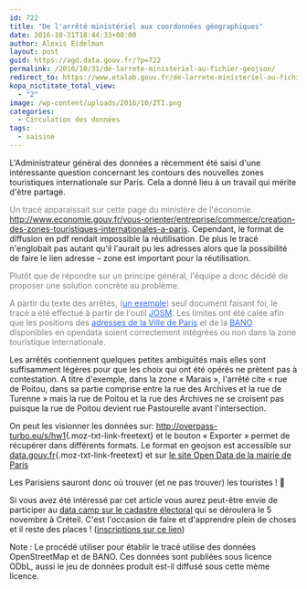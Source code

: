 ```yaml
---
id: 722
title: "De l'arrêté ministériel aux coordonnées géographiques"
date: 2016-10-31T18:44:33+00:00
author: Alexis Eidelman
layout: post
guid: https://agd.data.gouv.fr/?p=722
permalink: /2016/10/31/de-larrete-ministeriel-au-fichier-geojson/
redirect_to: https://www.etalab.gouv.fr/de-larrete-ministeriel-au-fichier-geojson
kopa_nictitate_total_view:
  - "2"
image: /wp-content/uploads/2016/10/ZTI.png
categories:
  - Circulation des données
tags:
  - saisine
---
```


L'Administrateur général des données a récemment été saisi d'une intéressante question concernant les contours des nouvelles zones touristiques internationale sur Paris. Cela a donné lieu à un travail qui mérite d'ètre partagé.

<span style="color: #808080;">Un tracé apparaissait sur cette page du ministère de l'économie. <a class="moz-txt-link-freetext" style="color: #808080;" href="http://www.economie.gouv.fr/vous-orienter/entreprise/commerce/creation-des-zones-touristiques-internationales-a-paris"><span style="color: #3366ff;">http://www.economie.gouv.fr/vous-orienter/entreprise/commerce/creation-des-zones-touristiques-internationales-a-paris</span>.</a> Cependant, le format de diffusion en pdf rendait impossible la réutilisation. De plus le tracé n'englobait pas autant qu'il l'aurait pu les adresses alors que la possibilité de faire le lien adresse &#8211; zone est important pour la réutilisation.</span>

<span style="color: #808080;">Plutôt que de répondre sur un principe général, l'équipe a donc décidé de proposer une solution concrète au problème.</span>

<span style="color: #808080;">A partir du texte des arrêtés, (<span style="color: #3366ff;"><a style="color: #3366ff;" href="https://www.legifrance.gouv.fr/affichTexte.do?cidTexte=JORFTEXT000031223582">un exemple</a></span>) seul document faisant foi, le tracé a été effectué à partir de l'outil <span style="color: #3366ff;"><a style="color: #3366ff;" href="https://josm.openstreetmap.de/wiki/Fr%3AWikiStart">JOSM</a></span>. Les limites ont été calée afin que les positions des <span style="color: #3366ff;"><a style="color: #3366ff;" href="https://opendata.paris.fr/explore/dataset/adresse_paris/table/">adresses de la Ville de Paris</a></span> et de la <span style="color: #3366ff;"><a style="color: #3366ff;" href="http://openstreetmap.fr/bano">BANO</a> </span>disponibles en opendata soient correctement intégrées ou non dans la zone touristique internationale.</span>

Les arrêtés contiennent quelques petites ambiguïtés mais elles sont suffisamment légères pour que les choix qui ont été opérés ne prètent pas à contestation. A titre d'exemple, dans la zone « Marais », l'arrêté cite « rue de Poitou, dans sa partie comprise entre la rue des Archives et la rue de Turenne » mais la rue de Poitou et la rue des Archives ne se croisent pas puisque la rue de Poitou devient rue Pastourelle avant l'intersection.

On peut les visionner les données sur: <http://overpass-turbo.eu/s/hw1>{.moz-txt-link-freetext} et le bouton « Exporter » permet de récupérer dans différents formats. Le format en geojson est accessible sur [data.gouv.fr](https://www.data.gouv.fr/fr/datasets/zones-touristiques-internationales-a-paris/){.moz-txt-link-freetext} et sur [le site Open Data de la mairie de Paris](http://opendata.paris.fr/explore/dataset/zones-touristiques-internationales/information/)

Les Parisiens sauront donc où trouver (et ne pas trouver) les touristes ! 🙂

Si vous avez été intéressé par cet article vous aurez peut-être envie de participer au [data camp sur le cadastre électoral](https://www.etalab.gouv.fr/cadastreelectoral-un-open-data-camp-pour-analyser-la-localisation-des-bureaux-de-vote) qui se déroulera le 5 novembre à Créteil. C'est l'occasion de faire et d'apprendre plein de choses et il reste des places ! ([inscriptions sur ce lien](https://rdv.etalab.gouv.fr/e/11/open-data-camp-cadastre-electoral))

Note : Le procédé utiliser pour établir le tracé utilise des données OpenStreetMap et de BANO. Ces données sont publiées sous licence ODbL, aussi le jeu de données produit est-il diffusé sous cette mème licence.
